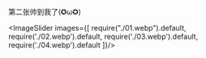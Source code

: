 第二张帅到我了(✪ω✪)

<ImageSlider images={[
  require("./01.webp").default, 
  require('./02.webp').default,
  require('./03.webp').default,
  require('./04.webp').default
]}/>
